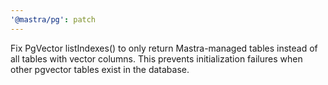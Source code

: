 ```yaml
---
'@mastra/pg': patch
---
```


Fix PgVector listIndexes() to only return Mastra-managed tables instead of all tables with vector columns. This prevents initialization failures when other pgvector tables exist in the database.
